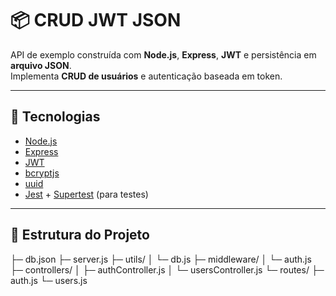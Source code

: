 # 📦 CRUD JWT JSON

API de exemplo construída com **Node.js**, **Express**, **JWT** e persistência em **arquivo JSON**.  
Implementa **CRUD de usuários** e autenticação baseada em token.  

---

## 🚀 Tecnologias
- [Node.js](https://nodejs.org/)
- [Express](https://expressjs.com/)
- [JWT](https://jwt.io/)
- [bcryptjs](https://www.npmjs.com/package/bcryptjs)
- [uuid](https://www.npmjs.com/package/uuid)
- [Jest](https://jestjs.io/) + [Supertest](https://www.npmjs.com/package/supertest) (para testes)

---

## 📂 Estrutura do Projeto
├─ db.json
├─ server.js
├─ utils/
│  └─ db.js
├─ middleware/
│  └─ auth.js
├─ controllers/
│  ├─ authController.js
│  └─ usersController.js
└─ routes/
   ├─ auth.js
   └─ users.js

